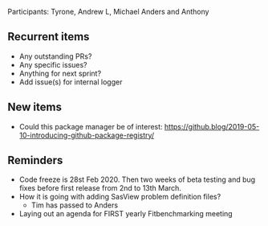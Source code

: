 Participants: Tyrone, Andrew L, Michael Anders and Anthony 

Recurrent items
----------------
* Any outstanding PRs?
* Any specific issues?
* Anything for next sprint?
 * Add issue(s) for internal logger

New items
---------
* Could this package manager be of interest: https://github.blog/2019-05-10-introducing-github-package-registry/


Reminders
---------
* Code freeze is 28st Feb 2020. Then two weeks of beta testing and bug fixes before first release from 2nd to 13th March.
* How it is going with adding SasView problem definition files?
  - Tim has passed to Anders
* Laying out an agenda for FIRST yearly Fitbenchmarking meeting
